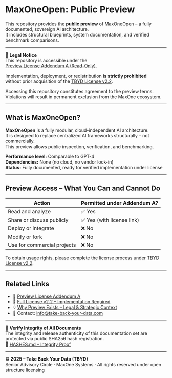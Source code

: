 # MaxOneOpen: Public Preview

This repository provides the **public preview** of MaxOneOpen – a fully documented, sovereign AI architecture.  
It includes structural blueprints, system documentation, and verified benchmark comparisons.

---

📜 **Legal Notice**  
This repository is accessible under the  
[Preview License Addendum A (Read-Only)](https://github.com/TBYD-SAC/MaxOne-Wiki/blob/main/LICENSE-Addendum-A.md).  

Implementation, deployment, or redistribution **is strictly prohibited**  
without prior acquisition of the [TBYD License v2.2](https://github.com/TBYD-SAC/MaxOne-Wiki/blob/main/LICENSE.md).

Accessing this repository constitutes agreement to the preview terms.  
Violations will result in permanent exclusion from the MaxOne ecosystem.

---

## What is MaxOneOpen?

**MaxOneOpen** is a fully modular, cloud-independent AI architecture.  
It is designed to replace centralized AI frameworks structurally – not commercially.  
This preview allows public inspection, verification, and benchmarking.

**Performance level:** Comparable to GPT-4  
**Dependencies:** None (no cloud, no vendor lock-in)  
**Status:** Fully documented, ready for verified implementation under license

---

## Preview Access – What You Can and Cannot Do

| Action                         | Permitted under Addendum A? |
|--------------------------------|------------------------------|
| Read and analyze               | ✅ Yes                      |
| Share or discuss publicly      | ✅ Yes (with license link) |
| Deploy or integrate            | ❌ No                      |
| Modify or fork                 | ❌ No                      |
| Use for commercial projects    | ❌ No                      |

To obtain usage rights, please complete the license process under [TBYD License v2.2](https://github.com/TBYD-SAC/MaxOne-Wiki/blob/main/LICENSE.md).

---

## Related Links

- 🔐 [Preview License Addendum A](https://github.com/TBYD-SAC/MaxOne-Wiki/blob/main/LICENSE-Addendum-A.md)  
- 📜 [Full License v2.2 – Implementation Required](https://github.com/TBYD-SAC/MaxOne-Wiki/blob/main/LICENSE.md)  
- 💡 [Why Preview Exists – Legal & Strategic Context](https://github.com/TBYD-SAC/MaxOne-Wiki/wiki/License-and-Access)  
- 📩 Contact: info@take-back-your-data.com

---

🔐 **Verify Integrity of All Documents**  
The integrity and release authenticity of this documentation set are protected via public SHA256 hash registration.  
📎 [HASHES.md – Integrity Proof](https://github.com/TBYD-SAC/MaxOne-Wiki/blob/main/HASHES.md)

---

**© 2025 – Take Back Your Data (TBYD)**  
Senior Advisory Circle · MaxOne Systems · All rights reserved under open structure licensing
